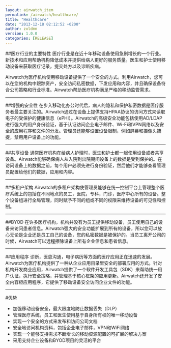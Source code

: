 ```yaml
---
layout: airwatch_item
permalink: /airwatch/healthcare/
title: "Healthcare"
date: "2013-12-18 02:12:52 +0200"
author: zxldmn
version: 1.0.0
categories: [RELEASE]
---
```


##医疗行业的主要特性
医疗行业是在近十年移动设备使用急剧增长的一个行业。新技术和应用帮助机构降低成本并提供给病人更好的服务质量。医生和护士使用移动设备来获取医疗记录，提交处方以及诊断疾病。

Airwatch为医疗机构使用移动设备提供了一个安全的方式。利用Airwatch，您可以在您的机构中跟踪资产，安全访问私密数据，下发应用和内容，并且确保设备符合公司策略和行业标准。Airwatch帮助医疗机构满足严格的移动监管需求。

-------------------------------------------
##增强的安全性
在步入移动化办公时代后，病人的隐私和保护私密数据是医疗服务者最主要关注的。Airwatch通过在设备上提供支持HPAA协议的访问方式来读取电子的受保护的健康信息（ePHI）。Airwatch的高级安全功能包括使用AD/LDAP进行强大的用户身份验证，基于认证访问企业电子邮件、Wi-Fi和VPN网络以及安全的应用程序和文件的分发。管理员还能够设置设备限制，例如屏幕和摄像头捕捉，禁用用户设备上的功能。

-------------------------------------------
##共享设备
通常医疗机构在给病人护理时，医生和护士都一起使用设备或者共享设备。Airwatch能够确保病人从入院到出院期间设备上的数据是受到保护的。在访问设备上的数据之前，每个用户必须先进行身份验证，然后他们才能够查看管理员配置给他们的数据，应用和内容。

-------------------------------------------
##多租户架构
Airwatch的多租户架构使管理员能够在统一控制平台上管理整个医疗系统上的包括在不同地点的员工，医院，专科，门诊，医疗中心所有的设备。整个设备组进行全局管理，同时赋予不同的组或不同的权限来维持设备的可见性和控制。

-------------------------------------------
##BYOD
在许多医疗机构，机构并没有为员工提供移动设备，员工使用自己的设备来访问患者信息。Airwatch强大的安全功能扩展到所有的设备，所以您可以放心无论是企业还是员工自己的设备，您的私密数据是被保护的。当员工离开公司的时候，Airwatch可以远程擦除设备上所有企业信息和患者信息。

-------------------------------------------
##应用程序
诊断，医患沟通，电子病历等方面的医疗应用正在迅速的发展。Airwatch为医疗机构提供了一种从企业应用目录里安全的部署应用的方式。针对机构开发商业应用，Airwatch提供了一个软件开发工具包（SDK）来帮助统一用户认证，执行安全策略，并管理基于核心框架的应用更新。Airwatch还开发了安全内容柜应用程序，它提供了移动设备安全访问企业文件的功能。

-------------------------------------------
#优势
*	加强移动设备安全，最大限度地防止数据丢失（DLP）
*	管理医疗系统，员工和医生使用基于自身所有权的唯一移动设备
*	实现一个安全的方式来发布和访问公司文档
*	安全地访问机构资料，包括企业电子邮件，VPN和WiFi网络
*	实现一个能够支持需求不断增长的移动资源配置的可扩展的解决方案
*	采用支持企业设备和BYOD项目的灵活的平台
